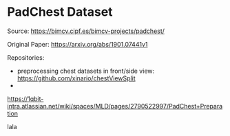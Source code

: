 # PadChest Dataset

Source:
https://bimcv.cipf.es/bimcv-projects/padchest/

Original Paper: 
https://arxiv.org/abs/1901.07441v1

Repositories:
- preprocessing chest datasets in front/side view: https://github.com/xinario/chestViewSplit
- 

https://1qbit-intra.atlassian.net/wiki/spaces/MLD/pages/2790522997/PadChest+Preparation


lala